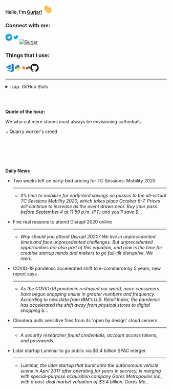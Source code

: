 #### Hello, I'm [Gurjar!](https://GurjarKing.github.io) <img src="https://raw.githubusercontent.com/ABSphreak/ABSphreak/master/gifs/Hi.gif" width="30px"></h2>


### Connect with me:

[<img align="left" alt="Gurjar | Telegram" width="22px" src="https://raw.githubusercontent.com/github/explore/80688e429a7d4ef2fca1e82350fe8e3517d3494d/topics/telegram/telegram.png" />][Telegram]
[<img align="left" alt="Gurjar | Twitter" width="22px" src="https://raw.githubusercontent.com/github/explore/80688e429a7d4ef2fca1e82350fe8e3517d3494d/topics/twitter/twitter.png" />][Twitter]

<br > <a href="https://github.com/GurjarKing"><img src="https://komarev.com/ghpvc/?username=GurjarKing" alt="Gurjar" /></a> <br />

<!-- <br >

![](https://visitor-badge.glitch.me/badge?page_id=GurjarKing)

<br /> -->

### Things that I use:

[<img align="left" alt="Visual Studio Code" width="26px" src="https://raw.githubusercontent.com/github/explore/80688e429a7d4ef2fca1e82350fe8e3517d3494d/topics/visual-studio-code/visual-studio-code.png" />][VSCode]
[<img align="left" alt="Python" width="26px" src="https://raw.githubusercontent.com/github/explore/80688e429a7d4ef2fca1e82350fe8e3517d3494d/topics/python/python.png" />][Python]
[<img align="left" alt="Git" width="26px" src="https://raw.githubusercontent.com/github/explore/80688e429a7d4ef2fca1e82350fe8e3517d3494d/topics/git/git.png" />][Git]
[<img align="left" alt="GitHub" width="26px" src="https://raw.githubusercontent.com/github/explore/78df643247d429f6cc873026c0622819ad797942/topics/github/github.png" />][Github]

<br />
<br />

---
<details>
  <summary>:zap: GitHub Stats</summary>

<img align="left" alt="Gurjar's Github Stats" src="https://github-readme-stats.vercel.app/api?username=GurjarKing&show_icons=true&hide_border=true&count_private=true&include_all_commit=true&theme=algolia" />

</details>

<!-- ### 🔔 My latest tweet
<a href="https://twitter.com/Gurjar_King43" target="_blank">
	<img src="https://github.com/GurjarKing/GurjarKing/raw/master/tweet.png" width="70%" align="center" alt="Click to view on Twitter" title="My latest tweet, as an image"/>
</a> -->
<br>

<pre>

</pre>

**Quote of the hour:**

We who cut mere stones must always be envisioning cathedrals.

~ Quarry worker's creed
<pre>

</pre>
<br>
<pre>


</pre>
<strong>Daily News</strong>
  
  - Two weeks left on early-bird pricing for TC Sessions: Mobility 2020
     <hr/>
     
      - *It’s time to mobilize for early-bird savings on passes to the all-virtual TC Sessions Mobility 2020, which takes place October 6-7. Prices will continue to increase as the event draws near. Buy your pass before September 4 at 11:59 p.m. (PT) and you’ll save $…*
     
  - Five real reasons to attend Disrupt 2020 online
      <hr/>
      
      - *Why should you attend Disrupt 2020? We live in unprecedented times and face unprecedented challenges. But unprecedented opportunities are also part of this equation, and now is the time for creative startup minds and makers to go full-tilt disruptive. We reen…*
      
  - COVID-19 pandemic accelerated shift to e-commerce by 5 years, new report says
      <hr/>
      
      - *As the COVID-19 pandemic reshaped our world, more consumers have begun shopping online in greater numbers and frequency. According to new data from IBM’s U.S. Retail Index, the pandemic has accelerated the shift away from physical stores to digital shopping b…*
      
  - Cloudera pulls sensitive files from its 'open by design' cloud servers
      <hr/>
      
      - *A security researcher found credentials, account access tokens, and passwords.*
       
  - Lidar startup Luminar to go public via $3.4 billion SPAC merger
      <hr/>
       
       - *Luminar, the lidar startup that burst onto the autonomous vehicle scene in April 2017 after operating for years in secrecy, is merging with special-purpose acquisition company Gores Metropoulos Inc., with a post-deal market valuation of $3.4 billion. Gores Me…*
      

<br />

[VSCode]: https://code.visualstudio.com/
[Python]: https://www.python.org/
[Git]: https://git-scm.com/
[Github]: https://github.com/
[Telegram]: https://t.me/Gurjar_King/
[Twitter]: https://twitter.com/Gurjar_King43/
